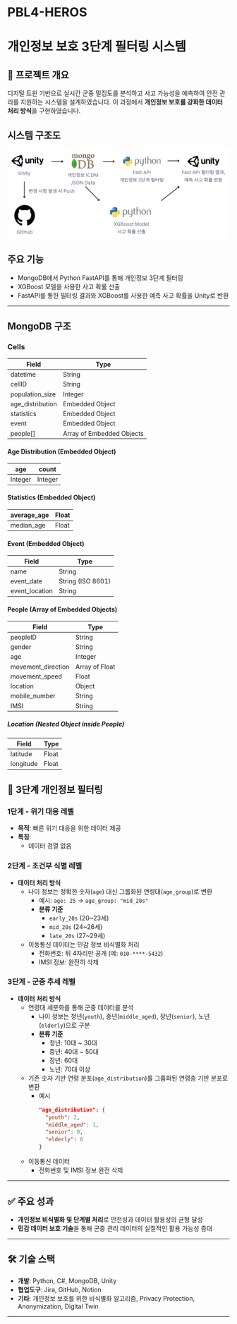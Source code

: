 # PBL4-HEROS
# 개인정보 보호 3단계 필터링 시스템

## 📌 프로젝트 개요
디지털 트윈 기반으로 실시간 군중 밀집도를 분석하고 사고 가능성을 예측하여 안전 관리를 지원하는 시스템을 설계하였습니다. 이 과정에서 **개인정보 보호를 강화한 데이터 처리 방식**을 구현하였습니다.

## 시스템 구조도

![시스템 구조도](./System-Architecture.jpg)

## 주요 기능
- MongoDB에서 Python FastAPI를 통해 개인정보 3단계 필터링
- XGBoost 모델을 사용한 사고 확률 산출
- FastAPI를 통한 필터링 결과와 XGBoost를 사용한 예측 사고 확률을 Unity로 반환
---


## MongoDB 구조

### Cells

| Field             | Type               |
|-------------------|--------------------|
| datetime          | String             |
| cellID            | String             |
| population_size   | Integer            |
| age_distribution  | Embedded Object    |
| statistics        | Embedded Object    |
| event             | Embedded Object    |
| people[]          | Array of Embedded Objects |

#### Age Distribution (Embedded Object)

| age   | count |
|-------|-------|
| Integer | Integer |

#### Statistics (Embedded Object)

| average_age | Float |
|-------------|-------|
| median_age  | Float |

#### Event (Embedded Object)

| Field           | Type             |
|-----------------|------------------|
| name            | String           |
| event_date      | String (ISO 8601)|
| event_location  | String           |

#### People (Array of Embedded Objects)

| Field            | Type            |
|------------------|-----------------|
| peopleID         | String          |
| gender           | String          |
| age              | Integer         |
| movement_direction| Array of Float  |
| movement_speed   | Float           |
| location         | Object          |
| mobile_number    | String          |
| IMSI             | String          |

##### Location (Nested Object inside People)

| Field    | Type   |
|----------|--------|
| latitude | Float  |
| longitude| Float  |


## 🌟 3단계 개인정보 필터링
### **1단계 - 위기 대응 레벨**
- **목적**: 빠른 위기 대응을 위한 데이터 제공
- **특징**: 
  - 데이터 검열 없음

### **2단계 - 조건부 식별 레벨**
- **데이터 처리 방식**
  - 나이 정보는 정확한 숫자(`age`) 대신 그룹화된 연령대(`age_group`)로 변환
    - 예시: `age: 25` → `age_group: "mid_20s"`
    - **분류 기준**
      - `early_20s` (20~23세)
      - `mid_20s` (24~26세)
      - `late_20s` (27~29세)
  - 이동통신 데이터는 민감 정보 비식별화 처리
    - 전화번호: 뒤 4자리만 공개 (예: `010-****-5432`)
    - IMSI 정보: 완전히 삭제

### **3단계 - 군중 추세 레벨**
- **데이터 처리 방식**
  - 연령대 세분화를 통해 군중 데이터를 분석
    - 나이 정보는 청년(`youth`), 중년(`middle_aged`), 장년(`senior`), 노년(`elderly`)으로 구분
    - **분류 기준**
      - 청년: 10대 ~ 30대
      - 중년: 40대 ~ 50대
      - 장년: 60대
      - 노년: 70대 이상
  - 기존 숫자 기반 연령 분포(`age_distribution`)를 그룹화된 연령층 기반 분포로 변환
    - 예시
      ```json
      "age_distribution": {
        "youth": 2,
        "middle_aged": 1,
        "senior": 0,
        "elderly": 0
      }
      ```
  - 이동통신 데이터
    - 전화번호 및 IMSI 정보 완전 삭제

---

## ✅ 주요 성과
- **개인정보 비식별화 및 단계별 처리**로 안전성과 데이터 활용성의 균형 달성
- **민감 데이터 보호 기술**을 통해 군중 관리 데이터의 실질적인 활용 가능성 증대

---


## 🛠 기술 스택
- **개발**: Python, C#, MongoDB, Unity
- **협업도구**: Jira, GitHub, Notion
- **기타**: 개인정보 보호를 위한 비식별화 알고리즘, Privacy Protection, Anonymization, Digital Twin  

---


